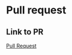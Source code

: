 # Pull request

## Link to PR

[Pull Request](https://github.com/kylehoac/cookie-stand-admin/pull/4)
